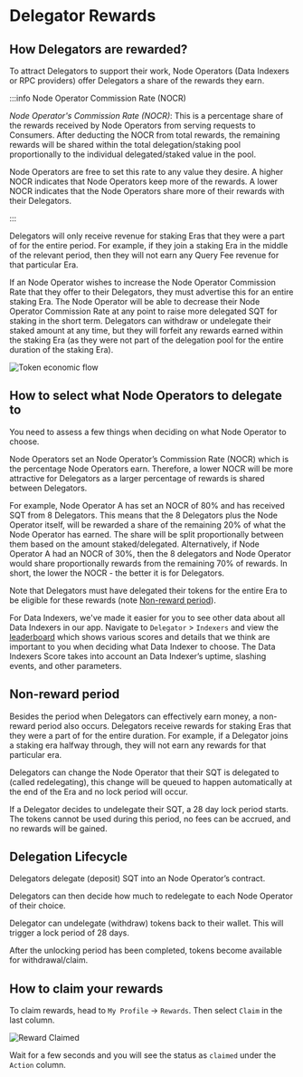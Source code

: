 # Delegator Rewards

## How Delegators are rewarded?

To attract Delegators to support their work, Node Operators (Data Indexers or RPC providers) offer Delegators a share of the rewards they earn.

:::info Node Operator Commission Rate (NOCR)

_Node Operator's Commission Rate (NOCR)_: This is a percentage share of the rewards received by Node Operators from serving requests to Consumers. After deducting the NOCR from total rewards, the remaining rewards will be shared within the total delegation/staking pool proportionally to the individual delegated/staked value in the pool.

Node Operators are free to set this rate to any value they desire. A higher NOCR indicates that Node Operators keep more of the rewards. A lower NOCR indicates that the Node Operators share more of their rewards with their Delegators.

:::

Delegators will only receive revenue for staking Eras that they were a part of for the entire period. For example, if they join a staking Era in the middle of the relevant period, then they will not earn any Query Fee revenue for that particular Era.

If an Node Operator wishes to increase the Node Operator Commission Rate that they offer to their Delegators, they must advertise this for an entire staking Era. The Node Operator will be able to decrease their Node Operator Commission Rate at any point to raise more delegated SQT for staking in the short term. Delegators can withdraw or undelegate their staked amount at any time, but they will forfeit any rewards earned within the staking Era (as they were not part of the delegation pool for the entire duration of the staking Era).

![Token economic flow](/assets/img/network/token_economy.png)

## How to select what Node Operators to delegate to

You need to assess a few things when deciding on what Node Operator to choose.

Node Operators set an Node Operator’s Commission Rate (NOCR) which is the percentage Node Operators earn. Therefore, a lower NOCR will be more attractive for Delegators as a larger percentage of rewards is shared between Delegators.

For example, Node Operator A has set an NOCR of 80% and has received SQT from 8 Delegators. This means that the 8 Delegators plus the Node Operator itself, will be rewarded a share of the remaining 20% of what the Node Operator has earned. The share will be split proportionally between them based on the amount staked/delegated. Alternatively, if Node Operator A had an NOCR of 30%, then the 8 delegators and Node Operator would share proportionally rewards from the remaining 70% of rewards. In short, the lower the NOCR - the better it is for Delegators.

Note that Delegators must have delegated their tokens for the entire Era to be eligible for these rewards (note [Non-reward period](#non-reward-period)).

For Data Indexers, we've made it easier for you to see other data about all Data Indexers in our app. Navigate to `Delegator` > `Indexers` and view the [leaderboard](https://kepler.subquery.network/delegator/node_operators/indexers/top) which shows various scores and details that we think are important to you when deciding what Data Indexer to choose. The Data Indexers Score takes into account an Data Indexer’s uptime, slashing events, and other parameters.

## Non-reward period

Besides the period when Delegators can effectively earn money, a non-reward period also occurs. Delegators receive rewards for staking Eras that they were a part of for the entire duration. For example, if a Delegator joins a staking era halfway through, they will not earn any rewards for that particular era.

Delegators can change the Node Operator that their SQT is delegated to (called redelegating), this change will be queued to happen automatically at the end of the Era and no lock period will occur.

If a Delegator decides to undelegate their SQT, a 28 day lock period starts. The tokens cannot be used during this period, no fees can be accrued, and no rewards will be gained.

## Delegation Lifecycle

Delegators delegate (deposit) SQT into an Node Operator’s contract.

Delegators can then decide how much to redelegate to each Node Operator of their choice.

Delegator can undelegate (withdraw) tokens back to their wallet. This will trigger a lock period of 28 days.

After the unlocking period has been completed, tokens become available for withdrawal/claim.

## How to claim your rewards

To claim rewards, head to `My Profile` -> `Rewards`. Then select `Claim` in the last column.

![Reward Claimed](/assets/img/network/profile_rewards.png)

Wait for a few seconds and you will see the status as `claimed` under the `Action` column.
